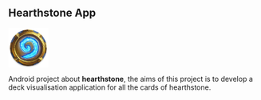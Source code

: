Hearthstone App
---
<img src="/hearthstone_app/app/src/main/ic_hs-web.png" alt="app logo" width="80" align="center" />  
  
Android project about **hearthstone**, the aims of this project is to develop a deck visualisation application for all the cards of hearthstone.
